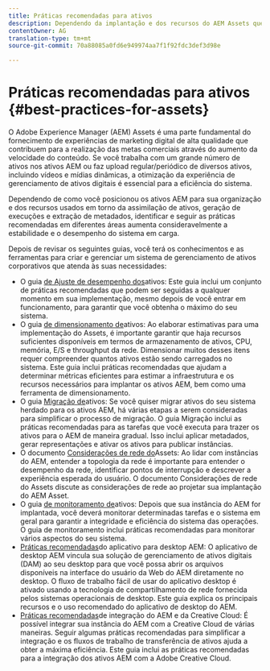 ```yaml
---
title: Práticas recomendadas para ativos
description: Dependendo da implantação e dos recursos do AEM Assets que você usa para assimilação de ativos, geração de execuções e extração de metadados, identificar e seguir as práticas recomendadas em diferentes áreas aumenta consideravelmente a estabilidade e o desempenho do sistema em carga.
contentOwner: AG
translation-type: tm+mt
source-git-commit: 70a88085a0fd6e949974aa7f1f92fdc3def3d98e

---
```



# Práticas recomendadas para ativos {#best-practices-for-assets}

O Adobe Experience Manager (AEM) Assets é uma parte fundamental do fornecimento de experiências de marketing digital de alta qualidade que contribuem para a realização das metas comerciais através do aumento da velocidade do conteúdo. Se você trabalha com um grande número de ativos nos ativos AEM ou faz upload regular/periódico de diversos ativos, incluindo vídeos e mídias dinâmicas, a otimização da experiência de gerenciamento de ativos digitais é essencial para a eficiência do sistema.

Dependendo de como você posicionou os ativos AEM para sua organização e dos recursos usados em torno da assimilação de ativos, geração de execuções e extração de metadados, identificar e seguir as práticas recomendadas em diferentes áreas aumenta consideravelmente a estabilidade e o desempenho do sistema em carga.

Depois de revisar os seguintes guias, você terá os conhecimentos e as ferramentas para criar e gerenciar um sistema de gerenciamento de ativos corporativos que atenda às suas necessidades:

* O guia [de Ajuste de desempenho dos](/help/assets/performance-tuning-guidelines.md)ativos: Este guia inclui um conjunto de práticas recomendadas que podem ser seguidas a qualquer momento em sua implementação, mesmo depois de você entrar em funcionamento, para garantir que você obtenha o máximo do seu sistema.
* O guia [de dimensionamento de](/help/assets/assets-sizing-guide.md)ativos: Ao elaborar estimativas para uma implementação do Assets, é importante garantir que haja recursos suficientes disponíveis em termos de armazenamento de ativos, CPU, memória, E/S e throughput da rede. Dimensionar muitos desses itens requer compreender quantos ativos estão sendo carregados no sistema. Este guia inclui práticas recomendadas que ajudam a determinar métricas eficientes para estimar a infraestrutura e os recursos necessários para implantar os ativos AEM, bem como uma ferramenta de dimensionamento.
* O guia [Migração de](/help/assets/assets-migration-guide.md)ativos: Se você quiser migrar ativos do seu sistema herdado para os ativos AEM, há várias etapas a serem consideradas para simplificar o processo de migração. O guia Migração inclui as práticas recomendadas para as tarefas que você executa para trazer os ativos para o AEM de maneira gradual. Isso inclui aplicar metadados, gerar representações e ativar os ativos para publicar instâncias.
* O documento [Considerações de rede do](/help/assets/assets-network-considerations.md)Assets: Ao lidar com instâncias do AEM, entender a topologia da rede é importante para entender o desempenho da rede, identificar pontos de interrupção e descrever a experiência esperada do usuário. O documento Considerações de rede do Assets discute as considerações de rede ao projetar sua implantação do AEM Asset.
* O guia [de monitoramento de](/help/assets/assets-monitoring-best-practices.md)ativos: Depois que sua instância do AEM for implantada, você deverá monitorar determinadas tarefas e o sistema em geral para garantir a integridade e eficiência do sistema das operações. O guia de monitoramento inclui práticas recomendadas para monitorar vários aspectos do seu sistema.
* [Práticas recomendadas](https://helpx.adobe.com/experience-manager/desktop-app/aem-desktop-app-best-practices.html)do aplicativo para desktop AEM: O aplicativo de desktop AEM vincula sua solução de gerenciamento de ativos digitais (DAM) ao seu desktop para que você possa abrir os arquivos disponíveis na interface do usuário da Web do AEM diretamente no desktop. O fluxo de trabalho fácil de usar do aplicativo desktop é ativado usando a tecnologia de compartilhamento de rede fornecida pelos sistemas operacionais de desktop. Este guia explica os principais recursos e o uso recomendado do aplicativo de desktop do AEM.
* [Práticas recomendadas](/help/assets/aem-cc-integration-best-practices.md)de integração do AEM e da Creative Cloud: É possível integrar sua instância do AEM com a Creative Cloud de várias maneiras. Seguir algumas práticas recomendadas para simplificar a integração e os fluxos de trabalho de transferência de ativos ajuda a obter a máxima eficiência. Este guia inclui as práticas recomendadas para a integração dos ativos AEM com a Adobe Creative Cloud.

